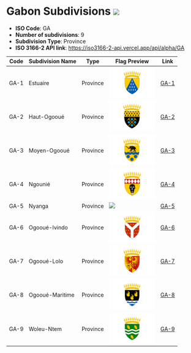 # Gabon Subdivisions ![](https://flagcdn.com/h40/ga.png)

- **ISO Code**: GA
- **Number of subdivisions**: 9
- **Subdivision Type**: Province
- **ISO 3166-2 API link**: https://iso3166-2-api.vercel.app/api/alpha/GA

| Code  | Subdivision Name         | Type | Flag Preview | Link |
|-------|--------------------------|--------------| -------------- |----------|
| GA-1 | Estuaire | Province | <img src='https://raw.githubusercontent.com/amckenna41/iso3166-flag-icons/main/iso3166-2-icons/GA/GA-1.svg' height='80'> | [GA-1](https://github.com/amckenna41/iso3166-flag-icons/blob/main/iso3166-2-icons/GA/GA-1.svg) |
| GA-2 | Haut-Ogooué | Province | <img src='https://raw.githubusercontent.com/amckenna41/iso3166-flag-icons/main/iso3166-2-icons/GA/GA-2.svg' height='80'> | [GA-2](https://github.com/amckenna41/iso3166-flag-icons/blob/main/iso3166-2-icons/GA/GA-2.svg) |
| GA-3 | Moyen-Ogooué | Province | <img src='https://raw.githubusercontent.com/amckenna41/iso3166-flag-icons/main/iso3166-2-icons/GA/GA-3.svg' height='80'> | [GA-3](https://github.com/amckenna41/iso3166-flag-icons/blob/main/iso3166-2-icons/GA/GA-3.svg) |
| GA-4 | Ngounié | Province | <img src='https://raw.githubusercontent.com/amckenna41/iso3166-flag-icons/main/iso3166-2-icons/GA/GA-4.svg' height='80'> | [GA-4](https://github.com/amckenna41/iso3166-flag-icons/blob/main/iso3166-2-icons/GA/GA-4.svg) |
| GA-5 | Nyanga | Province | <img src='None' height='80'> | [GA-5](https://github.com/amckenna41/iso3166-flag-icons/blob/main/iso3166-2-icons/GA/GA-5.svg) |
| GA-6 | Ogooué-Ivindo | Province | <img src='https://raw.githubusercontent.com/amckenna41/iso3166-flag-icons/main/iso3166-2-icons/GA/GA-6.svg' height='80'> | [GA-6](https://github.com/amckenna41/iso3166-flag-icons/blob/main/iso3166-2-icons/GA/GA-6.svg) |
| GA-7 | Ogooué-Lolo | Province | <img src='https://raw.githubusercontent.com/amckenna41/iso3166-flag-icons/main/iso3166-2-icons/GA/GA-7.svg' height='80'> | [GA-7](https://github.com/amckenna41/iso3166-flag-icons/blob/main/iso3166-2-icons/GA/GA-7.svg) |
| GA-8 | Ogooué-Maritime | Province | <img src='https://raw.githubusercontent.com/amckenna41/iso3166-flag-icons/main/iso3166-2-icons/GA/GA-8.svg' height='80'> | [GA-8](https://github.com/amckenna41/iso3166-flag-icons/blob/main/iso3166-2-icons/GA/GA-8.svg) |
| GA-9 | Woleu-Ntem | Province | <img src='https://raw.githubusercontent.com/amckenna41/iso3166-flag-icons/main/iso3166-2-icons/GA/GA-9.svg' height='80'> | [GA-9](https://github.com/amckenna41/iso3166-flag-icons/blob/main/iso3166-2-icons/GA/GA-9.svg) |

